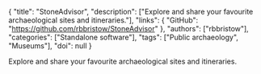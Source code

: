 {
  "title": "StoneAdvisor",
  "description": ["Explore and share your favourite archaeological sites and itineraries."],
  "links": {
    "GitHub": "https://github.com/rbbristow/StoneAdvisor"
  },
  "authors": ["rbbristow"],
  "categories": ["Standalone software"],
  "tags": ["Public archaeology", "Museums"],
  "doi": null
}

<!-- Generated by csv2md.R – do not edit by hand -->

Explore and share your favourite archaeological sites and itineraries.